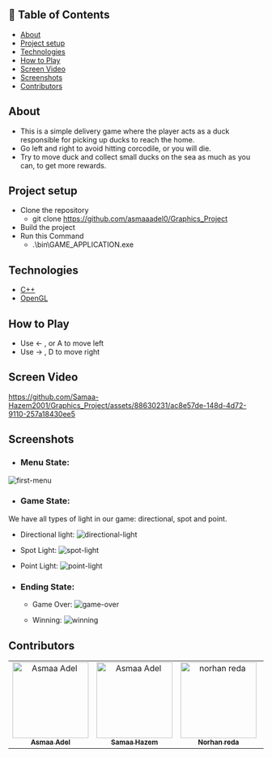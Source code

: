 ## 📝 Table of Contents

- [About ](#about-)
- [Project setup ](#project-setup-)
- [Technologies ](#technologies-)
- [How to Play ](#how-to-play-)
- [Screen Video ](#screen-video-)
- [Screenshots ](#screenshots-)
- [Contributors ](#contributors-)

## About <a name = "about"></a>
- This is a simple delivery game where the player acts as a duck responsible for picking up ducks to reach the home. 
- Go left and right to avoid hitting corcodile, or you will die.
- Try to move duck and collect small ducks on the sea as much as you can, to get more rewards.
## Project setup <a name = "Project-setup"></a>
- Clone the repository
  - git clone https://github.com/asmaaadel0/Graphics_Project
- Build the project
- Run this Command
  - .\bin\GAME_APPLICATION.exe

## Technologies <a name = "technologies"></a>
- [C++]()
- [OpenGL](https://www.opengl.org/)


## How to Play <a name = "play"></a>
- Use ← , or A to move left
- Use → , D to move right

## Screen Video <a name = "screen-video"></a>


https://github.com/Samaa-Hazem2001/Graphics_Project/assets/88630231/ac8e57de-148d-4d72-9110-257a18430ee5





## Screenshots <a name = "screen-shots"></a>
- ### Menu State:
![first-menu](https://github.com/Samaa-Hazem2001/Graphics_Project/assets/88618793/29161e0c-29db-497f-8266-b4ac09781d3f)

- ### Game State:
We have all types of light in our game: directional, spot and point.
  - Directional light:
  ![directional-light](https://github.com/Samaa-Hazem2001/Graphics_Project/assets/88618793/20da2a05-2ddb-4a34-a0c4-cbd20e268aa4)
  
  - Spot Light:
  ![spot-light](https://github.com/Samaa-Hazem2001/Graphics_Project/assets/88618793/2b393192-b297-47d0-b76a-ff1bb0046004)

  - Point Light:
  ![point-light](https://github.com/Samaa-Hazem2001/Graphics_Project/assets/88618793/fd0b5c2f-b3a6-423f-8fc1-c036f3c4bc12)


- ### Ending State:
  - Game Over:
![game-over](https://github.com/Samaa-Hazem2001/Graphics_Project/assets/88618793/875b5afb-d9ae-4d73-9747-d8d2d4979c27)

  - Winning:
![winning](https://github.com/Samaa-Hazem2001/Graphics_Project/assets/88618793/3a163490-e850-4316-b78d-14336b1d88d5)

## Contributors <a name = "Contributors"></a>

<table>
  <tr>
    <td align="center">
    <a href="https://github.com/asmaaadel0" target="_black">
    <img src="https://avatars.githubusercontent.com/u/88618793?s=400&u=886a14dc5ef5c205a8e51942efe9665ed8fd4717&v=4" width="150px;" alt="Asmaa Adel"/>
    <br />
    <sub><b>Asmaa Adel</b></sub></a>
    </td>
    <td align="center">
    <a href="https://github.com/Samaa-Hazem2001" target="_black">
    <img src="https://avatars.githubusercontent.com/u/82514924?v=4" width="150px;" alt="Asmaa Adel"/>
    <br />
    <sub><b>Samaa Hazem</b></sub></a>
    </td>
    <td align="center">
    <a href="https://github.com/norhanreda" target="_black">
    <img src="https://avatars.githubusercontent.com/u/88630231?v=4" width="150px;" alt="norhan reda"/>
    <br />
    <sub><b>Norhan reda</b></sub></a>
    </td>
    <td align="center">
    <a href="https://github.com/Hoda233" target="_black">
    <img src="https://avatars.githubusercontent.com/u/77369927?v=4" width="150px;" alt="HodaGamal"/>
    <br />
    <sub><b>HodaGamal</b></sub></a>
    </td>
  </tr>
 </table>

